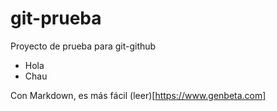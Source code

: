 # git-prueba
Proyecto de prueba para git-github
* Hola
* Chau

Con Markdown, es más fácil (leer)[https://www.genbeta.com]
